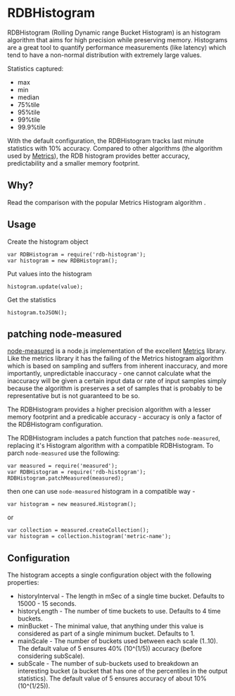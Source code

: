 # RDBHistogram

RDBHistogram (Rolling Dynamic range Bucket Histogram) is an histogram algorithm that aims for high precision while preserving memory.
Histograms are a great tool to quantify performance measurements (like latency) which tend to have a non-normal distribution
with extremely large values.

Statistics captured:

* max
* min
* median
* 75%tile
* 95%tile
* 99%tile
* 99.9%tile

With the default configuration, the RDBHistogram tracks last minute statistics with 10% accuracy. Compared to other algorithms
(the algorithm used by [Metrics](https://github.com/dropwizard/metrics)), the RDB histogram provides better accuracy, predictability
and a smaller memory footprint.

## Why?

Read the comparison with the popular Metrics Histogram algorithm <link to our blog post>.

## Usage

Create the histogram object

```
var RDBHistogram = require('rdb-histogram');
var histogram = new RDBHistogram();
```

Put values into the histogram

```
histogram.update(value);
```

Get the statistics

```
histogram.toJSON();
```

## patching node-measured

[node-measured](https://github.com/felixge/node-measured) is a node.js implementation of the excellent
[Metrics](https://github.com/dropwizard/metrics) library. Like the metrics library it has the failing
of the Metrics histogram algorithm which is based on sampling and suffers from inherent inaccuracy, and
more importantly, unpredictable inaccuracy - one cannot calculate what the inaccuracy will be given a certain
input data or rate of input samples simply because the algorithm is preserves a set of samples that is probably to be
representative but is not guaranteed to be so.

The RDBHistogram provides a higher precision algorithm with a lesser memory footprint and a predicable accuracy - accuracy
is only a factor of the RDBHistogram configuration.

The RDBHistogram includes a patch function that patches ```node-measured```, replacing it's Histogram algorithm with
a compatible RDBHistogram. To parch ```node-measured``` use the following:

```
var measured = require('measured');
var RDBHistogram = require('rdb-histogram');
RDBHistogram.patchMeasured(measured);
```

then one can use ```node-measured``` histogram in a compatible way -

```
var histogram = new measured.Histogram();
```

or

```
var collection = measured.createCollection();
var histogram = collection.histogram('metric-name');
```


## Configuration

The histogram accepts a single configuration object with the following properties:

* historyInterval - The length in mSec of a single time bucket. Defaults to 15000 - 15 seconds.
* historyLength - The number of time buckets to use. Defaults to 4 time buckets.
* minBucket - The minimal value, that anything under this value is considered as part of a single minimum bucket. Defaults to 1.
* mainScale - The number of buckets used between each scale (1..10). The default value of 5 ensures 40% (10^(1/5)) accuracy (before considering subScale).
* subScale - The number of sub-buckets used to breakdown an interesting bucket (a bucket that has one of the percentiles in the output statistics).
    The default value of 5 ensures accuracy of about 10% (10^(1/25)).
